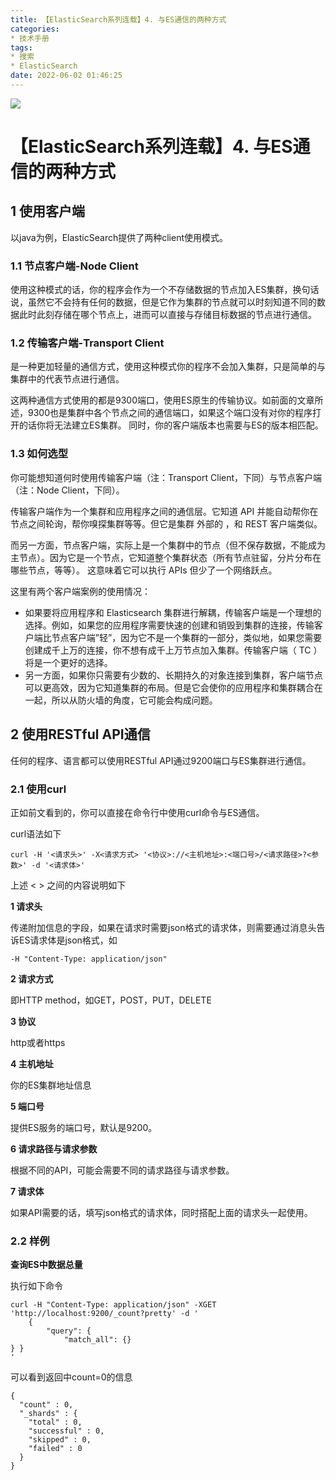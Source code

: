 ```yaml
---
title: 【ElasticSearch系列连载】4. 与ES通信的两种方式
categories:
* 技术手册
tags:
* 搜索
* ElasticSearch
date: 2022-06-02 01:46:25
---
```


![](https://nginx.mostintelligentape.com/blogimg/202205/es/es_logo.jpg)

# 【ElasticSearch系列连载】4. 与ES通信的两种方式

## 1 使用客户端

以java为例，ElasticSearch提供了两种client使用模式。

### 1.1 **节点客户端-Node Client**

使用这种模式的话，你的程序会作为一个不存储数据的节点加入ES集群，换句话说，虽然它不会持有任何的数据，但是它作为集群的节点就可以时刻知道不同的数据此时此刻存储在哪个节点上，进而可以直接与存储目标数据的节点进行通信。

### 1.2 **传输客户端-Transport Client**

是一种更加轻量的通信方式，使用这种模式你的程序不会加入集群，只是简单的与集群中的代表节点进行通信。

这两种通信方式使用的都是9300端口，使用ES原生的传输协议。如前面的文章所述，9300也是集群中各个节点之间的通信端口，如果这个端口没有对你的程序打开的话你将无法建立ES集群。
同时，你的客户端版本也需要与ES的版本相匹配。

### 1.3 **如何选型**

你可能想知道何时使用传输客户端（注：Transport Client，下同）与节点客户端（注：Node Client，下同）。 

传输客户端作为一个集群和应用程序之间的通信层。它知道 API 并能自动帮你在节点之间轮询，帮你嗅探集群等等。但它是集群 外部的 ，和 REST 客户端类似。

而另一方面，节点客户端，实际上是一个集群中的节点（但不保存数据，不能成为主节点）。因为它是一个节点，它知道整个集群状态（所有节点驻留，分片分布在哪些节点，等等）。 这意味着它可以执行 APIs 但少了一个网络跃点。

这里有两个客户端案例的使用情况：

- 如果要将应用程序和 Elasticsearch 集群进行解耦，传输客户端是一个理想的选择。例如，如果您的应用程序需要快速的创建和销毁到集群的连接，传输客户端比节点客户端”轻”，因为它不是一个集群的一部分，类似地，如果您需要创建成千上万的连接，你不想有成千上万节点加入集群。传输客户端（ TC ）将是一个更好的选择。
- 另一方面，如果你只需要有少数的、长期持久的对象连接到集群，客户端节点可以更高效，因为它知道集群的布局。但是它会使你的应用程序和集群耦合在一起，所以从防火墙的角度，它可能会构成问题。

## 2 使用RESTful API通信

任何的程序、语言都可以使用RESTful API通过9200端口与ES集群进行通信。

### 2.1 使用curl

正如前文看到的，你可以直接在命令行中使用curl命令与ES通信。

curl语法如下

```
curl -H '<请求头>' -X<请求方式> '<协议>://<主机地址>:<端口号>/<请求路径>?<参数>' -d '<请求体>'
```

上述 < > 之间的内容说明如下

**1 请求头**

传递附加信息的字段，如果在请求时需要json格式的请求体，则需要通过消息头告诉ES请求体是json格式，如

```
-H "Content-Type: application/json"
```
**2 请求方式**

即HTTP method，如GET，POST，PUT，DELETE

**3 协议**

http或者https

**4 主机地址**

你的ES集群地址信息

**5 端口号**

提供ES服务的端口号，默认是9200。

**6 请求路径与请求参数**

根据不同的API，可能会需要不同的请求路径与请求参数。

**7 请求体**

如果API需要的话，填写json格式的请求体，同时搭配上面的请求头一起使用。

### 2.2 样例

**查询ES中数据总量**

执行如下命令
```
curl -H "Content-Type: application/json" -XGET 'http://localhost:9200/_count?pretty' -d '
    {
        "query": {
            "match_all": {}
} }
'
```

可以看到返回中count=0的信息
```
{
  "count" : 0,
  "_shards" : {
    "total" : 0,
    "successful" : 0,
    "skipped" : 0,
    "failed" : 0
  }
}
```